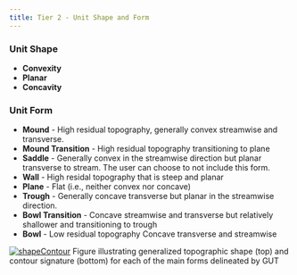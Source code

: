 ```yaml
---
title: Tier 2 - Unit Shape and Form
---
```

### Unit Shape
- **Convexity**
- **Planar**
- **Concavity**

### Unit Form
- **Mound** - High residual topography, generally convex streamwise and transverse.
- **Mound Transition** - High residual topography transitioning to plane
- **Saddle** - Generally convex in the streamwise direction but planar transverse to stream. The user can choose to not include this form.
- **Wall** - High residal topography that is steep and planar
- **Plane** - Flat (i.e., neither convex nor concave)
- **Trough** - Generally concave transverse  but planar in the streamwise direction.
- **Bowl Transition** - Concave streamwise and transverse but relatively shallower and transitioning to trough
- **Bowl** - Low residual topography Concave transverse and streamwise


[![shapeContour]({{site.baseurl}}/assets/images/shapeContour.png)]({{site.baseurl}}/assets/images/hr/shapeContour.png)
Figure illustrating generalized topographic shape (top) and contour signature (bottom) for each of the main forms delineated by GUT